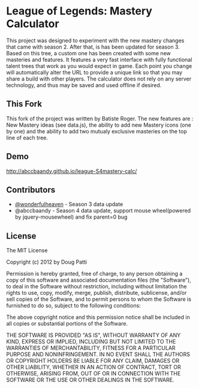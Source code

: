 League of Legends:  Mastery Calculator
======================================

This project was designed to experiment with the new mastery changes that came
with season 2. After that, is has been updated for season 3.
Based on this tree, a custom one has been created with some new masteries and features.
It features a very fast interface with fully functional talent trees that work as you would expect in
game. Each point you change will automatically alter the URL to provide a unique
link so that you may share a build with other players. The calculator does not
rely on any server technology, and thus may be saved and used offline if
desired.

This Fork
---------

This fork of the project was written by Batiste Roger.
The new features are : New Mastery ideas (see data.js), the ability to add new Mastery icons (one by one) and the ability to add two mutualy exclusive masteries on the top line of each tree.

Demo
----

<http://abccbaandy.github.io/league-S4mastery-calc/>

Contributors
------------

* [@wonderfulheaven](https://twitter.com/wonderfulheaven) - Season 3 data update
* @abccbaandy - Season 4 data update, support mouse wheel(powered by jquery-mousewheel) and fix parent=0 bug

License
-------

The MIT License

Copyright (c) 2012 by Doug Patti

Permission is hereby granted, free of charge, to any person obtaining a copy
of this software and associated documentation files (the "Software"), to deal
in the Software without restriction, including without limitation the rights
to use, copy, modify, merge, publish, distribute, sublicense, and/or sell
copies of the Software, and to permit persons to whom the Software is
furnished to do so, subject to the following conditions:

The above copyright notice and this permission notice shall be included in
all copies or substantial portions of the Software.

THE SOFTWARE IS PROVIDED "AS IS", WITHOUT WARRANTY OF ANY KIND, EXPRESS OR
IMPLIED, INCLUDING BUT NOT LIMITED TO THE WARRANTIES OF MERCHANTABILITY,
FITNESS FOR A PARTICULAR PURPOSE AND NONINFRINGEMENT. IN NO EVENT SHALL THE
AUTHORS OR COPYRIGHT HOLDERS BE LIABLE FOR ANY CLAIM, DAMAGES OR OTHER
LIABILITY, WHETHER IN AN ACTION OF CONTRACT, TORT OR OTHERWISE, ARISING FROM,
OUT OF OR IN CONNECTION WITH THE SOFTWARE OR THE USE OR OTHER DEALINGS IN
THE SOFTWARE.
